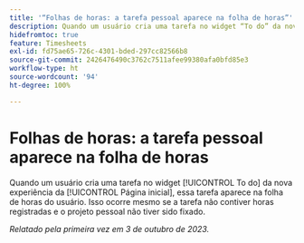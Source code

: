 ```yaml
---
title: '“Folhas de horas: a tarefa pessoal aparece na folha de horas”'
description: Quando um usuário cria uma tarefa no widget “To do” da nova experiência da página inicial, essa tarefa é exibida na folha de horas do usuário. Isso ocorre mesmo se a tarefa não contiver horas registradas e o projeto pessoal não tiver sido fixado.
hidefromtoc: true
feature: Timesheets
exl-id: fd75ae65-726c-4301-bded-297cc82566b8
source-git-commit: 2426476490c3762c7511afee99380afa0bfd85e3
workflow-type: ht
source-wordcount: '94'
ht-degree: 100%

---
```


# Folhas de horas: a tarefa pessoal aparece na folha de horas

Quando um usuário cria uma tarefa no widget [!UICONTROL To do] da nova experiência da [!UICONTROL Página inicial], essa tarefa aparece na folha de horas do usuário. Isso ocorre mesmo se a tarefa não contiver horas registradas e o projeto pessoal não tiver sido fixado.

_Relatado pela primeira vez em 3 de outubro de 2023._
